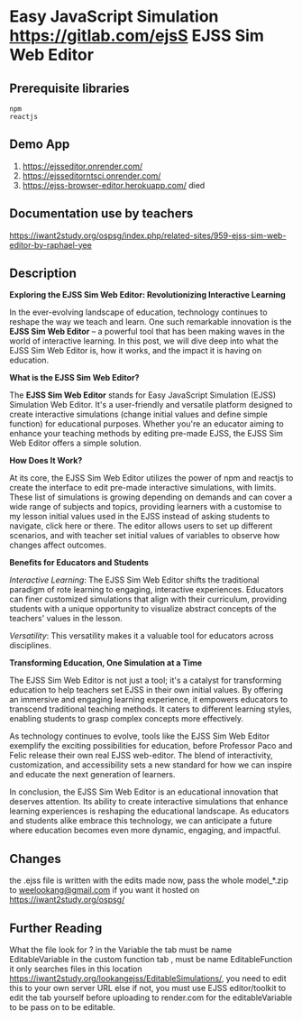 # Easy JavaScript Simulation https://gitlab.com/ejsS EJSS Sim Web Editor


## Prerequisite libraries
```
npm
reactjs
```

## Demo App
1. https://ejsseditor.onrender.com/
2. https://ejsseditorntsci.onrender.com/
3. https://ejss-browser-editor.herokuapp.com/ died

## Documentation use by teachers
https://iwant2study.org/ospsg/index.php/related-sites/959-ejss-sim-web-editor-by-raphael-yee

## Description
**Exploring the EJSS Sim Web Editor: Revolutionizing Interactive Learning**

In the ever-evolving landscape of education, technology continues to reshape the way we teach and learn. One such remarkable innovation is the **EJSS Sim Web Editor** – a powerful tool that has been making waves in the world of interactive learning. In this post, we will dive deep into what the EJSS Sim Web Editor is, how it works, and the impact it is having on education.

**What is the EJSS Sim Web Editor?**

The **EJSS Sim Web Editor** stands for Easy JavaScript Simulation (EJSS) Simulation Web Editor. It's a user-friendly and versatile platform designed to create interactive simulations (change initial values and define simple function) for educational purposes. Whether you're an educator aiming to enhance your teaching methods by editing pre-made EJSS, the EJSS Sim Web Editor offers a simple solution.

**How Does It Work?**

At its core, the EJSS Sim Web Editor utilizes the power of npm and reactjs to create the interface to edit pre-made interactive simulations, with limits. These list of simulations is growing depending on demands and can cover a wide range of subjects and topics, providing learners with a customise to my lesson initial values used in the EJSS instead of asking students to navigate, click here or there. The editor allows users to set up different scenarios, and with teacher set initial values of variables to observe how changes affect outcomes.

**Benefits for Educators and Students**

*Interactive Learning*: The EJSS Sim Web Editor shifts the traditional paradigm of rote learning to engaging, interactive experiences. Educators can finer customized simulations that align with their curriculum, providing students with a unique opportunity to visualize abstract concepts of the teachers' values in the lesson.

*Versatility*: This versatility makes it a valuable tool for educators across disciplines.

**Transforming Education, One Simulation at a Time**

The EJSS Sim Web Editor is not just a tool; it's a catalyst for transforming education to help teachers set EJSS in their own initial values. By offering an immersive and engaging learning experience, it empowers educators to transcend traditional teaching methods. It caters to different learning styles, enabling students to grasp complex concepts more effectively.

As technology continues to evolve, tools like the EJSS Sim Web Editor exemplify the exciting possibilities for education, before Professor Paco and Felic release their own real EJSS web-editor. The blend of interactivity, customization, and accessibility sets a new standard for how we can inspire and educate the next generation of learners.

In conclusion, the EJSS Sim Web Editor is an educational innovation that deserves attention. Its ability to create interactive simulations that enhance learning experiences is reshaping the educational landscape. As educators and students alike embrace this technology, we can anticipate a future where education becomes even more dynamic, engaging, and impactful.
## Changes 
the .ejss file is written with the edits made now, pass the whole model_*.zip to weelookang@gmail.com if you want it hosted on https://iwant2study.org/ospsg/

## Further Reading
What the file look for ?
in the Variable the tab must be name EditableVariable
in the custom function tab , must be name EditableFunction
it only searches files in this location https://iwant2study.org/lookangejss/EditableSimulations/, you need to edit this to your own server URL
else if not, you must use EJSS editor/toolkit to edit the tab yourself before uploading to render.com for the editableVariable to be pass on to be editable.

